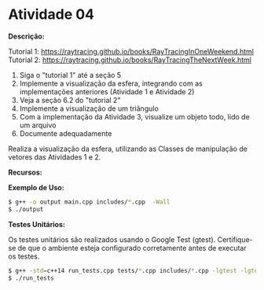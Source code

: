 # Atividade 04

**Descrição:**

Tutorial 1: https://raytracing.github.io/books/RayTracingInOneWeekend.html
Tutorial 2: https://raytracing.github.io/books/RayTracingTheNextWeek.html

1) Siga o "tutorial 1" até a seção 5
2) Implemente a visualização da esfera, integrando com as implementações anteriores (Atividade 1 e Atividade 2)
3) Veja a seção 6.2 do "tutorial 2"
4) Implemente a visualização de um triângulo
5) Com a implementação da Atividade 3, visualize um objeto todo, lido de um arquivo
6) Documente adequadamente

Realiza a visualização da esfera, utilizando as Classes de manipulação de vetores das Atividades 1 e 2.

**Recursos:**


**Exemplo de Uso:**

```bash
$ g++ -o output main.cpp includes/*.cpp  -Wall
$ ./output
```

**Testes Unitários:**

Os testes unitários são realizados usando o Google Test (gtest). Certifique-se de que o ambiente esteja configurado corretamente antes de executar os testes.

```bash
$ g++ -std=c++14 run_tests.cpp tests/*.cpp includes/*.cpp -lgtest -lgtest_main -pthread -o run_tests
$ ./run_tests
```